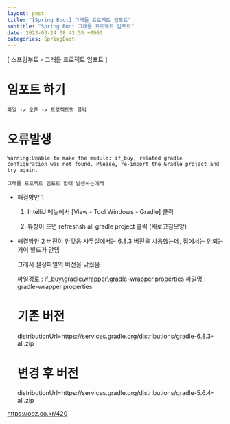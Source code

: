 ```yaml
---
layout: post
title: "[Spring Boot] 그래들 프로젝트 임포트"
subtitle: "Spring Boot 그래들 프로젝트 임포트"
date: 2023-03-24 08:43:55 +0900
categories: SpringBoot
---
```

[ 스프링부트 - 그래들 프로젝트 임포트 ]

# 임포트 하기
	파일 -> 오픈 -> 프로젝트명 클릭


# 오류발생
	Warning:Unable to make the module: if_buy, related gradle configuration was not found. Please, re-import the Gradle project and try again.

	그래들 프로젝트 임포트 할떄 발생하는에러


- 해결방안 1
	1. IntelliJ 메뉴에서 [View - Tool Windows - Gradle] 클릭

	2. 뷰창이 뜨면 refreshsh all gradle project 클릭 (새로고침모양)

- 해결방안 2
	버전이 안맞음
	사무실에서는 6.8.3 버전을 사용했는데, 집에서는 안되는거이 빌드가 안댐

	그래서 설정파일의 버전을 낮췄음

	파일경로 : if_buy\gradle\wrapper\gradle-wrapper.properties
	파일명 : gradle-wrapper.properties

	기존 버전
	=================================================================================================================
	distributionUrl=https\://services.gradle.org/distributions/gradle-6.8.3-all.zip

	변경 후 버전
	=================================================================================================================
	distributionUrl=https\://services.gradle.org/distributions/gradle-5.6.4-all.zip








https://ooz.co.kr/420
